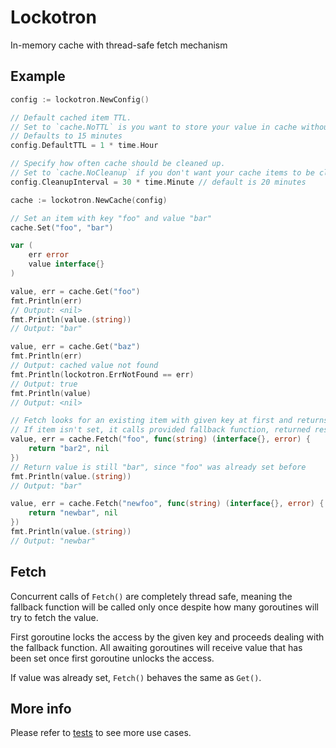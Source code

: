 # Lockotron

In-memory cache with thread-safe fetch mechanism

## Example

```go
config := lockotron.NewConfig()

// Default cached item TTL.
// Set to `cache.NoTTL` is you want to store your value in cache without expiration.
// Defaults to 15 minutes
config.DefaultTTL = 1 * time.Hour

// Specify how often cache should be cleaned up.
// Set to `cache.NoCleanup` if you don't want your cache items to be cleaned up automatically.
config.CleanupInterval = 30 * time.Minute // default is 20 minutes

cache := lockotron.NewCache(config)

// Set an item with key "foo" and value "bar"
cache.Set("foo", "bar")

var (
	err error
	value interface{}
)

value, err = cache.Get("foo")
fmt.Println(err)
// Output: <nil>
fmt.Println(value.(string))
// Output: "bar"

value, err = cache.Get("baz")
fmt.Println(err)
// Output: cached value not found
fmt.Println(lockotron.ErrNotFound == err)
// Output: true
fmt.Println(value)
// Output: <nil>

// Fetch looks for an existing item with given key at first and returns it if found.
// If item isn't set, it calls provided fallback function, returned result of which is stored in a cache.
value, err = cache.Fetch("foo", func(string) (interface{}, error) {
	return "bar2", nil
})
// Return value is still "bar", since "foo" was already set before
fmt.Println(value.(string))
// Output: "bar"

value, err = cache.Fetch("newfoo", func(string) (interface{}, error) {
	return "newbar", nil
})
fmt.Println(value.(string))
// Output: "newbar"
```

## Fetch
Concurrent calls of `Fetch()` are completely thread safe, meaning the fallback function will be called only once despite how many goroutines will try to fetch the value.

First goroutine locks the access by the given key and proceeds dealing with the fallback function. All awaiting goroutines will receive value that has been set once first goroutine unlocks the access.

If value was already set, `Fetch()` behaves the same as `Get()`.

## More info
Please refer to [tests](https://github.com/sdzyba/lockotron/blob/master/cache_test.go) to see more use cases.
